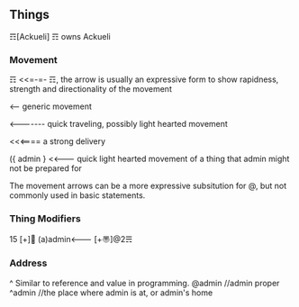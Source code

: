 ## Things
☶[Ackueli] ☶ owns Ackueli

### Movement
☶ <<=-=- ☶, the arrow is usually an expressive form to show rapidness, strength and directionality of the movement

<-- generic movement

<------- quick traveling, possibly light hearted movement

<<<==== a strong delivery

({ admin } <<--- quick light hearted movement of a thing that admin might not be prepared for

The movement arrows can be a more expressive subsitution for @, but not commonly used in basic statements.

### Thing Modifiers
15 [+]👀
(a)admin<--- [+〠]@2☴

### Address
^ Similar to reference and value in programming.
@admin //admin proper
^admin //the place where admin is at, or admin's home